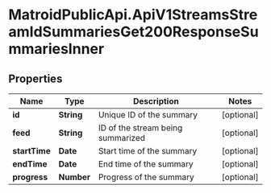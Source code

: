 # MatroidPublicApi.ApiV1StreamsStreamIdSummariesGet200ResponseSummariesInner

## Properties

Name | Type | Description | Notes
------------ | ------------- | ------------- | -------------
**id** | **String** | Unique ID of the summary | [optional] 
**feed** | **String** | ID of the stream being summarized | [optional] 
**startTime** | **Date** | Start time of the summary | [optional] 
**endTime** | **Date** | End time of the summary | [optional] 
**progress** | **Number** | Progress of the summary | [optional] 



